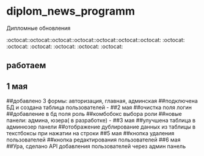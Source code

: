 # diplom_news_programm
Дипломные обновления

:octocat::octocat::octocat::octocat::octocat::octocat::octocat:
:octocat: :octocat: :octocat: :octocat: :octocat: :octocat:

## работаем
## 1 мая
##добавлено 3 формы: авторизация, главная, админская
##подключена БД и создана таблица пользователей
                                                       -
##2 мая
##очистка поля логин
##добавление в бд поля роль
##комбобокс выбора роли
##новые панели: админа, юзера( в разработке)
                                                      -
##3 мая
##улучшена таблица в админюзер панели
##отображение дублирование данных из таблицы в текстбоксы при нажатии на строки
##5 мая 
##кнопка удаления пользователей
##кнопка редактирования пользователей
##6 мая
##Ура, сделано API добавления пользователей через админ панель
